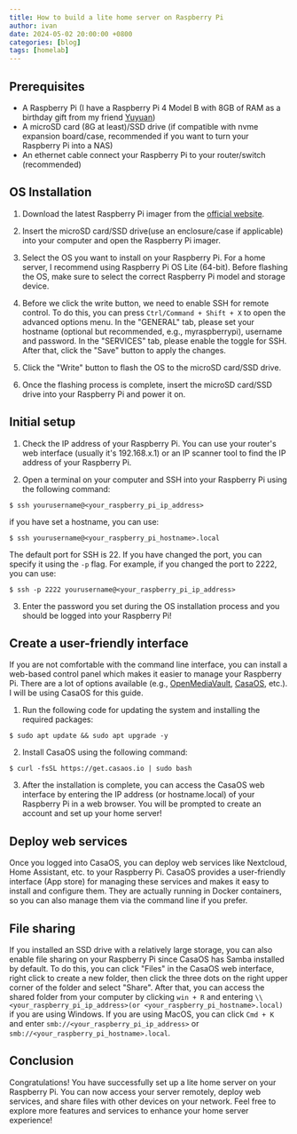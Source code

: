 ```yaml
---
title: How to build a lite home server on Raspberry Pi
author: ivan
date: 2024-05-02 20:00:00 +0800
categories: [blog]
tags: [homelab]
---
```


## Prerequisites
  - A Raspberry Pi (I have a Raspberry Pi 4 Model B with 8GB of RAM as a birthday gift from my friend [Yuyuan](https://lin.foo/))
  - A microSD card (8G at least)/SSD drive (if compatible with nvme expansion board/case, recommended if you want to turn your Raspberry Pi into a NAS)
  - An ethernet cable connect your Raspberry Pi to your router/switch (recommended)


## OS Installation

1. Download the latest Raspberry Pi imager from the [official website](https://www.raspberrypi.com/software/).

2. Insert the microSD card/SSD drive(use an enclosure/case if applicable) into your computer and open the Raspberry Pi imager.

3. Select the OS you want to install on your Raspberry Pi. For a home server, I recommend using Raspberry Pi OS Lite (64-bit). Before flashing the OS, make sure to select the correct Raspberry Pi model and storage device. 

4. Before we click the write button, we need to enable SSH for remote control. To do this, you can press `Ctrl/Command + Shift + X` to open the advanced options menu. In the "GENERAL" tab, please set your hostname (optional but recommended, e.g., myraspberrypi), username and password. In the "SERVICES" tab, please enable the toggle for SSH. After that, click the "Save" button to apply the changes.

5. Click the "Write" button to flash the OS to the microSD card/SSD drive.

6. Once the flashing process is complete, insert the microSD card/SSD drive into your Raspberry Pi and power it on.

## Initial setup

1. Check the IP address of your Raspberry Pi. You can use your router's web interface (usually it's 192.168.x.1) or an IP scanner tool to find the IP address of your Raspberry Pi.

2. Open a terminal on your computer and SSH into your Raspberry Pi using the following command: 
```console
$ ssh yourusername@<your_raspberry_pi_ip_address>
```
if you have set a hostname, you can use:
```console
$ ssh yourusername@<your_raspberry_pi_hostname>.local
```
The default port for SSH is 22. If you have changed the port, you can specify it using the `-p` flag. 
For example, if you changed the port to 2222, you can use:
```console
$ ssh -p 2222 yourusername@<your_raspberry_pi_ip_address>
```

3. Enter the password you set during the OS installation process and you should be logged into your Raspberry Pi!

## Create a user-friendly interface

If you are not comfortable with the command line interface, you can install a web-based control panel which makes it easier to manage your Raspberry Pi. There are a lot of options available (e.g., [OpenMediaVault](https://www.openmediavault.org/), [CasaOS](https://casaos.io/), etc.). I will be using CasaOS for this guide.

1. Run the following code for updating the system and installing the required packages:
```console
$ sudo apt update && sudo apt upgrade -y
```

2. Install CasaOS using the following command:
```console
$ curl -fsSL https://get.casaos.io | sudo bash
```

3. After the installation is complete, you can access the CasaOS web interface by entering the IP address (or hostname.local) of your Raspberry Pi in a web browser. You will be prompted to create an account and set up your home server!

## Deploy web services
Once you logged into CasaOS, you can deploy web services like Nextcloud, Home Assistant, etc. to your Raspberry Pi. CasaOS provides a user-friendly interface (App store) for managing these services and makes it easy to install and configure them. They are actually running in Docker containers, so you can also manage them via the command line if you prefer.


## File sharing
If you installed an SSD drive with a relatively large storage, you can also enable file sharing on your Raspberry Pi since CasaOS has Samba installed by default. To do this, you can click "Files" in the CasaOS web interface, right click to create a new folder, then click the three dots on the right upper corner of the folder and select "Share". After that, you can access the shared folder from your computer by clicking `win + R` and entering `\\<your_raspberry_pi_ip_address>(or <your_raspberry_pi_hostname>.local)` if you are using Windows. If you are using MacOS, you can click `Cmd + K` and enter  `smb://<your_raspberry_pi_ip_address>` or `smb://<your_raspberry_pi_hostname>.local`.

## Conclusion
Congratulations! You have successfully set up a lite home server on your Raspberry Pi. You can now access your server remotely, deploy web services, and share files with other devices on your network. Feel free to explore more features and services to enhance your home server experience!